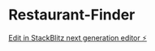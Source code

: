 # Restaurant-Finder

[Edit in StackBlitz next generation editor ⚡️](https://stackblitz.com/~/github.com/archit38/Restaurant-Finder)